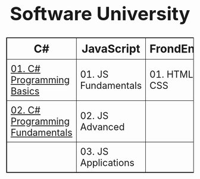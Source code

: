 <style>
table, th, td {
  border: 1px solid black;
  border-collapse: collapse;
}
th, td {
  padding: 10px;
}
</style>
<h1 style="text-align:center; font-size:50px"> Software University </h1>

<table >
  <tr style="font-size:30px">
    <th>C#</th>
    <th>JavaScript</th> 
    <th>FrondEnd</th>
  </tr>
  <tr style="font-size:25px">
    <td><a href="https://softuni.bg/certificates/details/85280/a6bd28fc">01. C# Programming Basics</a></td>
    <td>01. JS Fundamentals</td>
    <td>01. HTML & CSS</td>
  </tr>
  <tr style="font-size:25px">
    <td><a href="https://softuni.bg/certificates/details/94622/6130a8ad">02. C# Programming Fundamentals</a></td>
    <td>02. JS Advanced</td>
    <td></td>
  </tr>
  <tr style="font-size:25px">
    <td></td>
    <td>03. JS Applications</td>
    <td></td>
  </tr>
</table>
